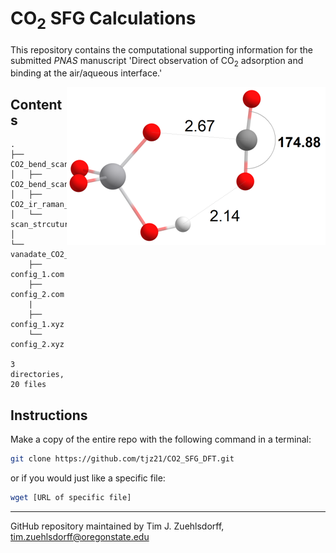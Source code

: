 # CO<sub>2</sub> SFG Calculations

This repository contains the computational supporting information for the submitted *PNAS* manuscript 'Direct observation of CO<sub>2</sub> adsorption and binding at the air/aqueous interface.'

<img align='right' src='https://github.com/tjz21/CO2_SFG_DFT/blob/main/vanadate.png' width = "414" height = "253"> 

## Contents
```
.
├── CO2_bend_scan/
│   ├── CO2_bend_scan.com
│   ├── CO2_ir_raman_singlepoint.com
│   └── scan_strcutures/
│   
└── vanadate_CO2_complex/
    ├── config_1.com
    ├── config_2.com
    |
    ├── config_1.xyz
    └── config_2.xyz

3 directories, 20 files
```
## Instructions

Make a copy of the entire repo with the following command in a terminal:
```bash
git clone https://github.com/tjz21/CO2_SFG_DFT.git
```

or if you would just like a specific file:
```bash
wget [URL of specific file]
```


---
GitHub repository maintained by Tim J. Zuehlsdorff, tim.zuehlsdorff@oregonstate.edu
